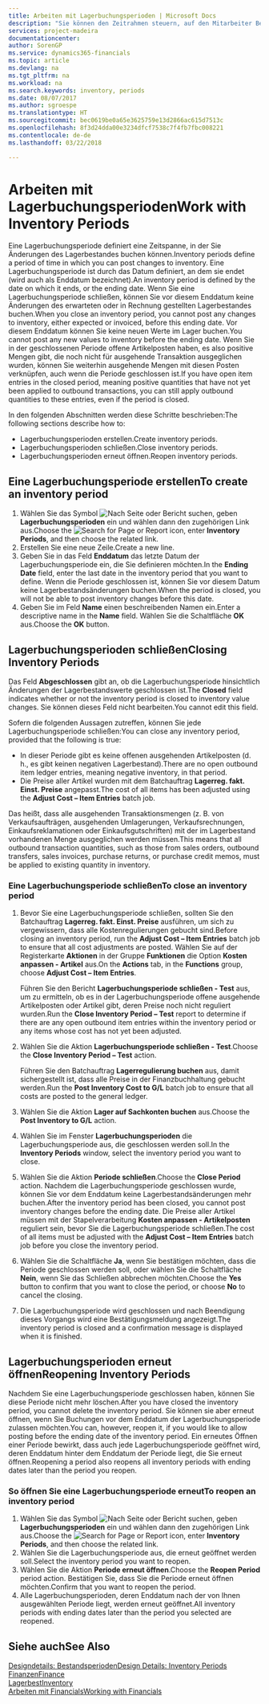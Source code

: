 ```yaml
---
title: Arbeiten mit Lagerbuchungsperioden | Microsoft Docs
description: "Sie können den Zeitrahmen steuern, auf den Mitarbeiter Beitragsänderungen des Lagerbestandes buchen können, indem Sie Lagerbuchungsperioden definieren."
services: project-madeira
documentationcenter: 
author: SorenGP
ms.service: dynamics365-financials
ms.topic: article
ms.devlang: na
ms.tgt_pltfrm: na
ms.workload: na
ms.search.keywords: inventory, periods
ms.date: 08/07/2017
ms.author: sgroespe
ms.translationtype: HT
ms.sourcegitcommit: bec0619be0a65e3625759e13d2866ac615d7513c
ms.openlocfilehash: 8f3d24dda00e3234dfcf7538c7f4fb7fbc008221
ms.contentlocale: de-de
ms.lasthandoff: 03/22/2018

---
```

# <a name="work-with-inventory-periods"></a><span data-ttu-id="8cf1d-103">Arbeiten mit Lagerbuchungsperioden</span><span class="sxs-lookup"><span data-stu-id="8cf1d-103">Work with Inventory Periods</span></span>
<span data-ttu-id="8cf1d-104">Eine Lagerbuchungsperiode definiert eine Zeitspanne, in der Sie Änderungen des Lagerbestandes buchen können.</span><span class="sxs-lookup"><span data-stu-id="8cf1d-104">Inventory periods define a period of time in which you can post changes to inventory.</span></span> <span data-ttu-id="8cf1d-105">Eine Lagerbuchungsperiode ist durch das Datum definiert, an dem sie endet (wird auch als Enddatum bezeichnet).</span><span class="sxs-lookup"><span data-stu-id="8cf1d-105">An inventory period is defined by the date on which it ends, or the ending date.</span></span> <span data-ttu-id="8cf1d-106">Wenn Sie eine Lagerbuchungsperiode schließen, können Sie vor diesem Enddatum keine Änderungen des erwarteten oder in Rechnung gestellten Lagerbestandes buchen.</span><span class="sxs-lookup"><span data-stu-id="8cf1d-106">When you close an inventory period, you cannot post any changes to inventory, either expected or invoiced, before this ending date.</span></span> <span data-ttu-id="8cf1d-107">Vor diesem Enddatum können Sie keine neuen Werte im Lager buchen.</span><span class="sxs-lookup"><span data-stu-id="8cf1d-107">You cannot post any new values to inventory before the ending date.</span></span> <span data-ttu-id="8cf1d-108">Wenn Sie in der geschlossenen Periode offene Artikelposten haben, es also positive Mengen gibt, die noch nicht für ausgehende Transaktion ausgeglichen wurden, können Sie weiterhin ausgehende Mengen mit diesen Posten verknüpfen, auch wenn die Periode geschlossen ist.</span><span class="sxs-lookup"><span data-stu-id="8cf1d-108">If you have open item entries in the closed period, meaning positive quantities that have not yet been applied to outbound transactions, you can still apply outbound quantities to these entries, even if the period is closed.</span></span>  

<span data-ttu-id="8cf1d-109">In den folgenden Abschnitten werden diese Schritte beschrieben:</span><span class="sxs-lookup"><span data-stu-id="8cf1d-109">The following sections describe how to:</span></span>  

* <span data-ttu-id="8cf1d-110">Lagerbuchungsperioden erstellen.</span><span class="sxs-lookup"><span data-stu-id="8cf1d-110">Create inventory periods.</span></span>  
* <span data-ttu-id="8cf1d-111">Lagerbuchungsperioden schließen.</span><span class="sxs-lookup"><span data-stu-id="8cf1d-111">Close inventory periods.</span></span>  
* <span data-ttu-id="8cf1d-112">Lagerbuchungsperioden erneut öffnen.</span><span class="sxs-lookup"><span data-stu-id="8cf1d-112">Reopen inventory periods.</span></span>  

## <a name="to-create-an-inventory-period"></a><span data-ttu-id="8cf1d-113">Eine Lagerbuchungsperiode erstellen</span><span class="sxs-lookup"><span data-stu-id="8cf1d-113">To create an inventory period</span></span>  
1. <span data-ttu-id="8cf1d-114">Wählen Sie das Symbol ![Nach Seite oder Bericht suchen](media/ui-search/search_small.png "Symbol Nach Seite oder Bericht suchen"), geben **Lagerbuchungsperioden** ein und wählen dann den zugehörigen Link aus.</span><span class="sxs-lookup"><span data-stu-id="8cf1d-114">Choose the ![Search for Page or Report](media/ui-search/search_small.png "Search for Page or Report icon") icon, enter **Inventory Periods**, and then choose the related link.</span></span>  
2. <span data-ttu-id="8cf1d-115">Erstellen Sie eine neue Zeile.</span><span class="sxs-lookup"><span data-stu-id="8cf1d-115">Create a new line.</span></span>  
3. <span data-ttu-id="8cf1d-116">Geben Sie in das Feld **Enddatum** das letzte Datum der Lagerbuchungsperiode ein, die Sie definieren möchten.</span><span class="sxs-lookup"><span data-stu-id="8cf1d-116">In the **Ending Date** field, enter the last date in the inventory period that you want to define.</span></span> <span data-ttu-id="8cf1d-117">Wenn die Periode geschlossen ist, können Sie vor diesem Datum keine Lagerbestandsänderungen buchen.</span><span class="sxs-lookup"><span data-stu-id="8cf1d-117">When the period is closed, you will not be able to post inventory changes before this date.</span></span>  
4. <span data-ttu-id="8cf1d-118">Geben Sie im Feld **Name** einen beschreibenden Namen ein.</span><span class="sxs-lookup"><span data-stu-id="8cf1d-118">Enter a descriptive name in the **Name** field.</span></span> <span data-ttu-id="8cf1d-119">Wählen Sie die Schaltfläche **OK** aus.</span><span class="sxs-lookup"><span data-stu-id="8cf1d-119">Choose the **OK** button.</span></span>  

## <a name="closing-inventory-periods"></a><span data-ttu-id="8cf1d-120">Lagerbuchungsperioden schließen</span><span class="sxs-lookup"><span data-stu-id="8cf1d-120">Closing Inventory Periods</span></span>  
<span data-ttu-id="8cf1d-121">Das Feld **Abgeschlossen** gibt an, ob die Lagerbuchungsperiode hinsichtlich Änderungen der Lagerbestandswerte geschlossen ist.</span><span class="sxs-lookup"><span data-stu-id="8cf1d-121">The **Closed** field indicates whether or not the inventory period is closed to inventory value changes.</span></span> <span data-ttu-id="8cf1d-122">Sie können dieses Feld nicht bearbeiten.</span><span class="sxs-lookup"><span data-stu-id="8cf1d-122">You cannot edit this field.</span></span>  

<span data-ttu-id="8cf1d-123">Sofern die folgenden Aussagen zutreffen, können Sie jede Lagerbuchungsperiode schließen:</span><span class="sxs-lookup"><span data-stu-id="8cf1d-123">You can close any inventory period, provided that the following is true:</span></span>  

* <span data-ttu-id="8cf1d-124">In dieser Periode gibt es keine offenen ausgehenden Artikelposten (d. h., es gibt keinen negativen Lagerbestand).</span><span class="sxs-lookup"><span data-stu-id="8cf1d-124">There are no open outbound item ledger entries, meaning negative inventory, in that period.</span></span>  
* <span data-ttu-id="8cf1d-125">Die Preise aller Artikel wurden mit dem Batchauftrag **Lagerreg. fakt. Einst. Preise** angepasst.</span><span class="sxs-lookup"><span data-stu-id="8cf1d-125">The cost of all items has been adjusted using the **Adjust Cost – Item Entries** batch job.</span></span>  

<span data-ttu-id="8cf1d-126">Das heißt, dass alle ausgehenden Transaktionsmengen (z. B. von Verkaufsaufträgen, ausgehenden Umlagerungen, Verkaufsrechnungen, Einkaufsreklamationen oder Einkaufsgutschriften) mit der im Lagerbestand vorhandenen Menge ausgeglichen werden müssen.</span><span class="sxs-lookup"><span data-stu-id="8cf1d-126">This means that all outbound transaction quantities, such as those from sales orders, outbound transfers, sales invoices, purchase returns, or purchase credit memos, must be applied to existing quantity in inventory.</span></span>  

### <a name="to-close-an-inventory-period"></a><span data-ttu-id="8cf1d-127">Eine Lagerbuchungsperiode schließen</span><span class="sxs-lookup"><span data-stu-id="8cf1d-127">To close an inventory period</span></span>  
1. <span data-ttu-id="8cf1d-128">Bevor Sie eine Lagerbuchungsperiode schließen, sollten Sie den Batchauftrag **Lagerreg. fakt. Einst. Preise** ausführen, um sich zu vergewissern, dass alle Kostenregulierungen gebucht sind.</span><span class="sxs-lookup"><span data-stu-id="8cf1d-128">Before closing an inventory period, run the **Adjust Cost – Item Entries** batch job to ensure that all cost adjustments are posted.</span></span> <span data-ttu-id="8cf1d-129">Wählen Sie auf der Registerkarte **Aktionen** in der Gruppe **Funktionen** die Option **Kosten anpassen - Artikel** aus.</span><span class="sxs-lookup"><span data-stu-id="8cf1d-129">On the **Actions** tab, in the **Functions** group, choose **Adjust Cost – Item Entries**.</span></span>  

     <span data-ttu-id="8cf1d-130">Führen Sie den Bericht **Lagerbuchungsperiode schließen - Test** aus, um zu ermitteln, ob es in der Lagerbuchungsperiode offene ausgehende Artikelposten oder Artikel gibt, deren Preise noch nicht reguliert wurden.</span><span class="sxs-lookup"><span data-stu-id="8cf1d-130">Run the **Close Inventory Period – Test** report to determine if there are any open outbound item entries within the inventory period or any items whose cost has not yet been adjusted.</span></span>  
2. <span data-ttu-id="8cf1d-131">Wählen Sie die Aktion **Lagerbuchungsperiode schließen - Test**.</span><span class="sxs-lookup"><span data-stu-id="8cf1d-131">Choose the **Close Inventory Period – Test** action.</span></span>  

     <span data-ttu-id="8cf1d-132">Führen Sie den Batchauftrag **Lagerregulierung buchen** aus, damit sichergestellt ist, dass alle Preise in der Finanzbuchhaltung gebucht werden.</span><span class="sxs-lookup"><span data-stu-id="8cf1d-132">Run the **Post Inventory Cost to G/L** batch job to ensure that all costs are posted to the general ledger.</span></span>  
3. <span data-ttu-id="8cf1d-133">Wählen Sie die Aktion **Lager auf Sachkonten buchen** aus.</span><span class="sxs-lookup"><span data-stu-id="8cf1d-133">Choose the **Post Inventory to G/L** action.</span></span>  
4. <span data-ttu-id="8cf1d-134">Wählen Sie im Fenster  **Lagerbuchungsperioden** die Lagerbuchungsperiode aus, die geschlossen werden soll.</span><span class="sxs-lookup"><span data-stu-id="8cf1d-134">In the **Inventory Periods** window, select the inventory period you want to close.</span></span>  
5. <span data-ttu-id="8cf1d-135">Wählen Sie die Aktion **Periode schließen**.</span><span class="sxs-lookup"><span data-stu-id="8cf1d-135">Choose the **Close Period** action.</span></span> <span data-ttu-id="8cf1d-136">Nachdem die Lagerbuchungsperiode geschlossen wurde, können Sie vor dem Enddatum keine Lagerbestandsänderungen mehr buchen.</span><span class="sxs-lookup"><span data-stu-id="8cf1d-136">After the inventory period has been closed, you cannot post inventory changes before the ending date.</span></span> <span data-ttu-id="8cf1d-137">Die Preise aller Artikel müssen mit der Stapelverarbeitung **Kosten anpassen - Artikelposten** reguliert sein, bevor Sie die Lagerbuchungsperiode schließen.</span><span class="sxs-lookup"><span data-stu-id="8cf1d-137">The cost of all items must be adjusted with the **Adjust Cost – Item Entries** batch job before you close the inventory period.</span></span>  
6. <span data-ttu-id="8cf1d-138">Wählen Sie die Schaltfläche **Ja**, wenn Sie bestätigen möchten, dass die Periode geschlossen werden soll, oder wählen Sie die Schaltfläche **Nein**, wenn Sie das Schließen abbrechen möchten.</span><span class="sxs-lookup"><span data-stu-id="8cf1d-138">Choose the **Yes** button to confirm that you want to close the period, or choose **No** to cancel the closing.</span></span>  
7. <span data-ttu-id="8cf1d-139">Die Lagerbuchungsperiode wird geschlossen und nach Beendigung dieses Vorgangs wird eine Bestätigungsmeldung angezeigt.</span><span class="sxs-lookup"><span data-stu-id="8cf1d-139">The inventory period is closed and a confirmation message is displayed when it is finished.</span></span>  

## <a name="reopening-inventory-periods"></a><span data-ttu-id="8cf1d-140">Lagerbuchungsperioden erneut öffnen</span><span class="sxs-lookup"><span data-stu-id="8cf1d-140">Reopening Inventory Periods</span></span>  
<span data-ttu-id="8cf1d-141">Nachdem Sie eine Lagerbuchungsperiode geschlossen haben, können Sie diese Periode nicht mehr löschen.</span><span class="sxs-lookup"><span data-stu-id="8cf1d-141">After you have closed the inventory period, you cannot delete the inventory period.</span></span> <span data-ttu-id="8cf1d-142">Sie können sie aber erneut öffnen, wenn Sie Buchungen vor dem Enddatum der Lagerbuchungsperiode zulassen möchten.</span><span class="sxs-lookup"><span data-stu-id="8cf1d-142">You can, however, reopen it, if you would like to allow posting before the ending date of the inventory period.</span></span> <span data-ttu-id="8cf1d-143">Ein erneutes Öffnen einer Periode bewirkt, dass auch jede Lagerbuchungsperiode geöffnet wird, deren Enddatum hinter dem Enddatum der Periode liegt, die Sie erneut öffnen.</span><span class="sxs-lookup"><span data-stu-id="8cf1d-143">Reopening a period also reopens all inventory periods with ending dates later than the period you reopen.</span></span>  

### <a name="to-reopen-an-inventory-period"></a><span data-ttu-id="8cf1d-144">So öffnen Sie eine Lagerbuchungsperiode erneut</span><span class="sxs-lookup"><span data-stu-id="8cf1d-144">To reopen an inventory period</span></span>  
1. <span data-ttu-id="8cf1d-145">Wählen Sie das Symbol ![Nach Seite oder Bericht suchen](media/ui-search/search_small.png "Symbol Nach Seite oder Bericht suchen"), geben **Lagerbuchungsperioden** ein und wählen dann den zugehörigen Link aus.</span><span class="sxs-lookup"><span data-stu-id="8cf1d-145">Choose the ![Search for Page or Report](media/ui-search/search_small.png "Search for Page or Report icon") icon, enter **Inventory Periods**, and then choose the related link.</span></span>  
2. <span data-ttu-id="8cf1d-146">Wählen Sie die Lagerbuchungsperiode aus, die erneut geöffnet werden soll.</span><span class="sxs-lookup"><span data-stu-id="8cf1d-146">Select the inventory period you want to reopen.</span></span>  
3. <span data-ttu-id="8cf1d-147">Wählen Sie die Aktion **Periode erneut öffnen**.</span><span class="sxs-lookup"><span data-stu-id="8cf1d-147">Choose the **Reopen Period** period action.</span></span> <span data-ttu-id="8cf1d-148">Bestätigen Sie, dass Sie die Periode erneut öffnen möchten.</span><span class="sxs-lookup"><span data-stu-id="8cf1d-148">Confirm that you want to reopen the period.</span></span>  
4. <span data-ttu-id="8cf1d-149">Alle Lagerbuchungsperioden, deren Enddatum nach der von Ihnen ausgewählten Periode liegt, werden erneut geöffnet.</span><span class="sxs-lookup"><span data-stu-id="8cf1d-149">All inventory periods with ending dates later than the period you selected are reopened.</span></span>  

## <a name="see-also"></a><span data-ttu-id="8cf1d-150">Siehe auch</span><span class="sxs-lookup"><span data-stu-id="8cf1d-150">See Also</span></span>  
[<span data-ttu-id="8cf1d-151">Designdetails: Bestandsperioden</span><span class="sxs-lookup"><span data-stu-id="8cf1d-151">Design Details: Inventory Periods</span></span>](design-details-inventory-periods.md)  
[<span data-ttu-id="8cf1d-152">Finanzen</span><span class="sxs-lookup"><span data-stu-id="8cf1d-152">Finance</span></span>](finance.md)  
[<span data-ttu-id="8cf1d-153">Lagerbest</span><span class="sxs-lookup"><span data-stu-id="8cf1d-153">Inventory</span></span>](inventory-manage-inventory.md)  
[<span data-ttu-id="8cf1d-154">Arbeiten mit Financials</span><span class="sxs-lookup"><span data-stu-id="8cf1d-154">Working with Financials</span></span>](ui-work-product.md)

